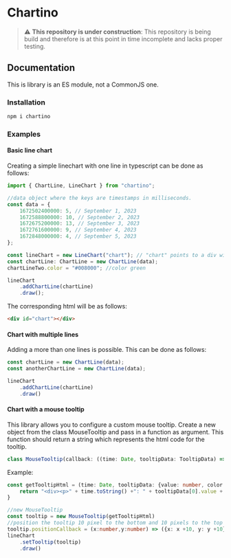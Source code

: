 # Chartino

> :warning: **This repository is under construction**: This repository is being build and therefore is at this point in time incomplete and lacks proper testing.

## Documentation

This is library is an ES module, not a CommonJS one.

### Installation

```sh
npm i chartino
```

### Examples
#### Basic line chart

Creating a simple linechart with one line in typescript can be done as follows:

```typescript
import { ChartLine, LineChart } from "chartino";

//data object where the keys are timestamps in milliseconds.
const data = {
    1672502400000: 5, // September 1, 2023
    1672588800000: 10, // September 2, 2023
    1672675200000: 13, // September 3, 2023
    1672761600000: 9, // September 4, 2023
    1672848000000: 4, // September 5, 2023
};

const lineChart = new LineChart("chart"); // "chart" points to a div with chart as id.
const chartLine: ChartLine = new ChartLine(data);
chartLineTwo.color = "#008000"; //color green

lineChart
    .addChartLine(chartLine)
    .draw();
```

The corresponding html will be as follows:

```html
<div id="chart"></div>
```

#### Chart with multiple lines

Adding a more than one lines is possible. This can be done as follows:
```typescript
const chartLine = new ChartLine(data);
const anotherChartLine = new ChartLine(data);

lineChart
    .addChartLine(chartLine)
    .draw()
```

#### Chart with a mouse tooltip

This library allows you to configure a custom mouse tooltip. Create a new object from the class MouseTooltip and pass in a function as argument.
This function should return a string which represents the html code for the tooltip.
```typescript
class MouseTooltip(callback: ((time: Date, tooltipData: TooltipData) => string))
```
Example: 
```typescript
const getTooltipHtml = (time: Date, tooltipData: {value: number, color: string}[]) => {
    return "<div><p>" + time.toString() +": " + tooltipData[0].value + "</p></div>";
}

//new MouseTooltip
const tooltip = new MouseTooltip(getTooltipHtml)
//position the tooltip 10 pixel to the bottom and 10 pixels to the top of the mouse.
tooltip.positionCallback = (x:number,y:number) => ({x: x +10, y: y +10})
lineChart
    .setTooltip(tooltip)
    .draw()
```
